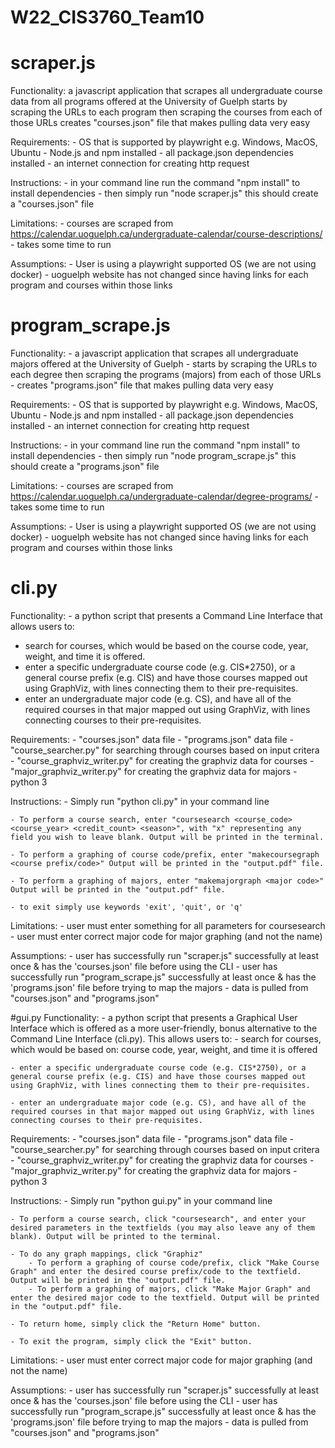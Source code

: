 # W22_CIS3760_Team10

# scraper.js

Functionality:
    a javascript application that scrapes all undergraduate course data from all programs 
        offered at the University of Guelph
    starts by scraping the URLs to each program then scraping the courses from each of those URLs
    creates "courses.json" file that makes pulling data very easy

Requirements:
    - OS that is supported by playwright e.g. Windows, MacOS, Ubuntu 
    - Node.js and npm installed 
    - all package.json dependencies installed
    - an internet connection for creating http request 

Instructions: 
    - in your command line run the command "npm install" to install dependencies
    - then simply run "node scraper.js" this should create a "courses.json" file

Limitations:
    - courses are scraped from https://calendar.uoguelph.ca/undergraduate-calendar/course-descriptions/
    - takes some time to run 

Assumptions:
    - User is using a playwright supported OS (we are not using docker)
    - uoguelph website has not changed since having links for each program 
        and courses within those links

# program_scrape.js

Functionality:
    - a javascript application that scrapes all undergraduate majors offered at the University of Guelph
    - starts by scraping the URLs to each degree then scraping the programs (majors) from each of those URLs
    - creates "programs.json" file that makes pulling data very easy

Requirements:
    - OS that is supported by playwright e.g. Windows, MacOS, Ubuntu 
    - Node.js and npm installed 
    - all package.json dependencies installed
    - an internet connection for creating http request 

Instructions: 
    - in your command line run the command "npm install" to install dependencies
    - then simply run "node program_scrape.js" this should create a "programs.json" file

Limitations:
    - courses are scraped from https://calendar.uoguelph.ca/undergraduate-calendar/degree-programs/
    - takes some time to run 

Assumptions:
    - User is using a playwright supported OS (we are not using docker)
    - uoguelph website has not changed since having links for each program 
        and courses within those links

# cli.py

Functionality: 
    - a python script that presents a Command Line Interface that allows users to:

- search for courses, which would be  based on the course code, year, weight, and time it is offered.
- enter a specific undergraduate course code (e.g. CIS*2750), or a general course prefix (e.g. CIS) and have those courses mapped out using GraphViz, with lines connecting them to their pre-requisites. 
- enter an undergraduate major code (e.g. CS), and have all of the required courses in that major mapped out using GraphViz, with lines connecting courses to their pre-requisites.

Requirements:
    - "courses.json" data file
    - "programs.json" data file
    - "course_searcher.py" for searching through courses based on input critera
    - "course_graphviz_writer.py" for creating the graphviz data for courses
    - "major_graphviz_writer.py" for creating the graphviz data for majors
    - python 3

Instructions:
    - Simply run "python cli.py" in your command line

    - To perform a course search, enter "coursesearch <course_code> <course_year> <credit_count> <season>", with "x" representing any field you wish to leave blank. Output will be printed in the terminal.

    - To perform a graphing of course code/prefix, enter "makecoursegraph <course prefix/code>" Output will be printed in the "output.pdf" file.

    - To perform a graphing of majors, enter "makemajorgraph <major code>" Output will be printed in the "output.pdf" file.

    - to exit simply use keywords 'exit', 'quit', or 'q' 

Limitations:
    - user must enter something for all parameters for coursesearch
    - user must enter correct major code for major graphing (and not the name)

Assumptions:
    - user has successfully run "scraper.js" successfully at least once  & has the 'courses.json' file before using the CLI
    - user has successfully run "program_scrape.js" successfully at least once  & has the 'programs.json' file before trying to map the majors
    - data is pulled from "courses.json" and "programs.json"

#gui.py
Functionality: 
    - a python script that presents a Graphical User Interface which is offered as a more user-friendly, bonus alternative to the Command Line Interface (cli.py). This allows users to:
    - search for courses, which would be based on:
        course code, year, weight, and time it is offered

    - enter a specific undergraduate course code (e.g. CIS*2750), or a general course prefix (e.g. CIS) and have those courses mapped out using GraphViz, with lines connecting them to their pre-requisites. 
    
    - enter an undergraduate major code (e.g. CS), and have all of the required courses in that major mapped out using GraphViz, with lines connecting courses to their pre-requisites.

Requirements:
    - "courses.json" data file
    - "programs.json" data file
    - "course_searcher.py" for searching through courses based on input critera
    - "course_graphviz_writer.py" for creating the graphviz data for courses
    - "major_graphviz_writer.py" for creating the graphviz data for majors
    - python 3

Instructions:
    - Simply run "python gui.py" in your command line

    - To perform a course search, click "coursesearch", and enter your desired parameters in the textfields (you may also leave any of them blank). Output will be printed to the terminal.
    
    - To do any graph mappings, click "Graphiz" 
        - To perform a graphing of course code/prefix, click "Make Course Graph" and enter the desired course prefix/code to the textfield. Output will be printed in the "output.pdf" file.
        - To perform a graphing of majors, click "Make Major Graph" and enter the desired major code to the textfield. Output will be printed in the "output.pdf" file.

    - To return home, simply click the "Return Home" button.

    - To exit the program, simply click the "Exit" button.

Limitations:
    - user must enter correct major code for major graphing (and not the name)

Assumptions:
    - user has successfully run "scraper.js" successfully at least once  & has the 'courses.json' file before using the CLI
    - user has successfully run "program_scrape.js" successfully at least once  & has the 'programs.json' file before trying to map the majors
    - data is pulled from "courses.json" and "programs.json"


